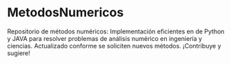 # MetodosNumericos
 Repositorio de métodos numéricos: Implementación eficientes en de Python y JAVA para resolver problemas de análisis numérico en ingeniería y ciencias. Actualizado conforme se soliciten nuevos métodos. ¡Contribuye y sugiere!
